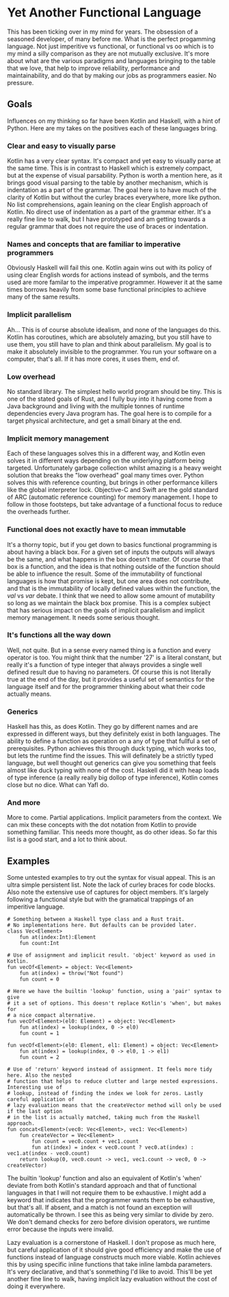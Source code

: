 # Yet Another Functional Language

This has been ticking over in my mind for years. The obsession of a seasoned developer, of many before me. What is the perfect progamming language. Not just imperitive vs functional, or functional vs oo which is to my mind a silly comparison as they are not mutually exclusive. It's more about what are the various paradigms and languages bringing to the table that we love, that help to improve reliability, performance and maintainability, and do that by making our jobs as programmers easier. No pressure.

## Goals

Influences on my thinking so far have been Kotlin and Haskell, with a hint of Python. Here are my takes on the positives each of these languages bring.
### Clear and easy to visually parse
Kotlin has a very clear syntax. It's compact and yet easy to visually parse at the same time. This is in contrast to Haskell which is extremely compact, but at the expense of visual parsability. Python is worth a mention here, as it brings good visual parsing to the table by another mechanism, which is indentation as a part of the grammar. The goal here is to have much of the clarity of Kotlin but without the curley braces everywhere, more like python. No list comprehensions, again leaning on the clear English approach of Kotlin. No direct use of indentation as a part of the grammar either. It's a really fine line to walk, but I have prototyped and am getting towards a regular grammar that does not require the use of braces or indentation.
### Names and concepts that are familiar to imperative programmers
Obviously Haskell will fail this one. Kotlin again wins out with its policy of using clear English words for actions instead of symbols, and the terms used are more familar to the imperative programmer. However it at the same times borrows heavily from some base functional principles to achieve many of the same results.
### Implicit parallelism
Ah...   This is of course absolute idealism, and none of the languages do this. Kotlin has coroutines, which are absolutely amazing, but you still have to use them, you still have to plan and think about parallelism. My goal is to make it absolutely invisible to the programmer. You run your software on a computer, that's all. If it has more cores, it uses them, end of.
### Low overhead
No standard library. The simplest hello world program should be tiny. This is one of the stated goals of Rust, and I fully buy into it having come from a Java background and living with the multiple tonnes of runtime dependencies every Java program has. The goal here is to compile for a target physical architecture, and get a small binary at the end.
### Implicit memory management
Each of these languages solves this in a different way, and Kotlin even solves it in different ways depending on the underlying platform being targeted. Unfortunately garbage collection whilst amazing is a heavy weight solution that breaks the "low overhead" goal many times over. Python solves this with reference counting, but brings in other performance killers like the global interpreter lock. Objective-C and Swift are the gold standard of ARC (automatic reference counting) for memory management. I hope to follow in those footsteps, but take advantage of a functional focus to reduce the overheads further.
### Functional does not exactly have to mean immutable
It's a thorny topic, but if you get down to basics functional programming is about having a black box. For a given set of inputs the outputs will always be the same, and what happens in the box doesn't matter. Of course that box is a function, and the idea is that nothing outside of the function should be able to influence the result. Some of the immutability of functional languages is how that promise is kept, but one area does not contribute, and that is the immutability of locally defined values within the function, the *val* vs *var* debate. I think that we need to allow some amount of mutability so long as we maintain the black box promise. This is a complex subject that has serious impact on the goals of implicit parallelism and implicit memory management. It needs some serious thought.
### It's functions all the way down
Well, not quite. But in a sense every named thing is a function and every operator is too. You might think that the number '27' is a literal constant, but really it's a function of type integer that always provides a single well defined result due to having no parameters. Of course this is not literally true at the end of the day, but it provides a useful set of semantics for the language itself and for the programmer thinking about what their code actually means.
### Generics
Haskell has this, as does Kotlin. They go by different names and are expressed in different ways, but they definitely exist in both languages. The ability to define a function as operation on a any of type that fullful a set of prerequisites. Python achieves this through duck typing, which works too, but lets the runtime find the issues. This will definately be a strictly typed language, but well thought out generics can give you something that feels almost like duck typing with none of the cost. Haskell did it with heap loads of type inference (a really really big dollop of type inference), Kotlin comes close but no dice. What can Yafl do.
### And more
More to come. Partial applications. Implicit parameters from the context. We can mix these concepts with the dot notation from Kotlin to provide something familiar. This needs more thought, as do other ideas. So far this list is a good start, and a lot to think about.

## Examples

Some untested examples to try out the syntax for visual appeal. This is an ultra simple persistent list.
Note the lack of curley braces for code blocks. Also note the extensive use of captures for object members.
It's largely following a functional style but with the gramatical trappings of an imperitive language.

    # Something between a Haskell type class and a Rust trait.
    # No implementations here. But defaults can be provided later.
    class Vec<Element>
        fun at(index:Int):Element
        fun count:Int

    # Use of assignment and implicit result. 'object' keyword as used in Kotlin.
    fun vecOf<Element> = object: Vec<Element>
        fun at(index) = throw("Not found")
        fun count = 0

    # Here we have the builtin 'lookup' function, using a 'pair' syntax to give
    # it a set of options. This doesn't replace Kotlin's 'when', but makes for
    # a nice compact alternative.
    fun vecOf<Element>(el0: Element) = object: Vec<Element>
        fun at(index) = lookup(index, 0 -> el0)
        fun count = 1

    fun vecOf<Element>(el0: Element, el1: Element) = object: Vec<Element>
        fun at(index) = lookup(index, 0 -> el0, 1 -> el1)
        fun count = 2

    # Use of 'return' keyword instead of assignment. It feels more tidy here. Also the nested
    # function that helps to reduce clutter and large nested expressions. Interesting use of
    # lookup, instead of finding the index we look for zeros. Lastly careful application of
    # lazy evaluation means that the createVector method will only be used if the last option
    # in the list is actually matched, taking much from the Haskell approach.
    fun concat<Element>(vec0: Vec<Element>, vec1: Vec<Element>)
        fun createVector = Vec<Element>
            fun count = vec0.count + vec1.count
            fun at(index) = index < vec0.count ? vec0.at(index) : vec1.at(index - vec0.count)
        return lookup(0, vec0.count -> vec1, vec1.count -> vec0, 0 -> createVector)

The builtin 'lookup' function and also an equivalent of Kotlin's 'when' deviate from both Kotlin's standard
approach and that of functional languages in that I will not require them to be exhaustive. I might add
a keyword that indicates that the programmer wants them to be exhaustive, but that's all. If absent, and
a match is not found an exception will automatically be thrown. I see this as being very similar to divide by
zero. We don't demand checks for zero before division operators, we runtime error because the inputs were invalid.

Lazy evaluation is a cornerstone of Haskell. I don't propose as much here, but careful application of it
should give good efficiency and make the use of functions instead of language constructs much more viable.
Kotlin achieves this by using specific inline functions that take inline lambda parameters. It's very
declarative, and that's sonmething I'd like to avoid. This'll be yet another fine line to walk, having
implicit lazy evaluation without the cost of doing it everywhere.

